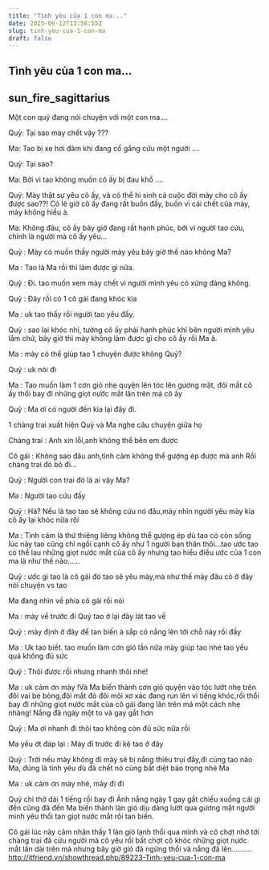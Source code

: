 ```yaml
---
title: "Tình yêu của 1 con ma..."
date: 2025-06-12T13:58:55Z
slug: tinh-yeu-cua-1-con-ma
draft: false
---
```


## Tình yêu của 1 con ma...

## sun_fire_sagittarius

Một con quỷ đang nói chuyện với một con ma....

Quỷ: Tại sao mày chết vậy ???

Ma: Tao bị xe hơi đâm khi đang cố gắng cứu một người ....

Quỷ: Tại sao?

Ma: Bởi vì tao không muốn cô ấy bị đau khổ ....

Quỷ: Mày thật sự yêu cô ấy, và có thể hi sinh cả cuộc đời mày cho cô ấy được sao??!
Có lẽ giờ cô ấy đang rất buồn đấy, buồn vì cái chết của mày, mày không hiểu à.

Ma: Không đâu, cô ấy bây giờ đang rất hạnh phúc, bởi vì người tao cứu, chính là người mà cô ấy yêu...

Quỷ : Mày có muốn thấy người mày yêu bây giờ thế nào không Ma?

Ma : Tao là Ma rồi thì làm được gì nữa.

Quỷ : Đi. tao muốn xem mày chết vì người mình yêu có xứng đáng không.

Quỷ : Đây rồi có 1 cô gái đang khóc kìa

Ma : uk tao thấy rồi người
tao yêu đấy.

Quỷ : sao lại khóc nhỉ, tưởng cô ấy phải hạnh phúc khi bên người mình
yêu lắm chứ, bây giờ thì mày không làm được gì cho cô ấy rồi Ma à.

Ma : mày có thể giúp tao 1 chuyện được không Quỷ?

Quỷ : uk nói đi

Ma : Tao muốn làm 1 cơn gió nhẹ quyện lên tóc lên gương mặt, đôi mắt cô
ấy thổi bay đi những giọt nước mắt lăn trên má cô
ấy

Quỷ : Ma ơi có người đến
kìa lại đây đi.

1 chàng trai xuất hiện Quỷ và Ma nghe câu chuyện giữa họ

Chàng trai : Anh xin lỗi,anh không thể bên em
được

Cô gái : Không sao đâu
anh,tình cảm không thể gượng ép được mà anh
Rồi chàng trai đó bỏ đi…

Quỷ : Người con trai đó là ai vậy Ma?

Ma : Người tao cứu đấy

Quỷ : Hả? Nếu là tao tao sẽ không cứu nó đâu,mày nhìn người yêu mày kìa cô ấy lại khóc nữa rồi

Ma : Tình cảm là thứ thiêng liêng không thể
gượng ép dù tao có còn sống lúc này tao cũng chỉ ngồi cạnh cô ấy như 1
người bạn thân thôi…tao ước tao có thể lau những
giọt nước mắt của cô ấy nhưng tao hiểu điều ước của 1 con ma là như thế nào……

Quỷ : ước gì tao là cô gái đó tao sẽ yêu mày,mà như thế mày đâu có ở
đây nói chuyện vs tao

Ma đang nhìn về phía cô gái rồi nói

Ma : mày về trước đi Quỷ tao ở lại đây lát tao về

Quỷ : mày định ở đây để tan biến à sắp có nắng lên tới chỗ này rồi đấy

Ma : Uk tao biết. tao muốn làm cơn gió lần nữa mày giúp tao nhé tao yếu quá không đủ sức

Quỷ : Thôi được rồi nhưng nhanh thôi nhé!

Ma : uk cảm ơn mày !Và Ma biến thành cơn gió quyện vào tóc lướt nhẹ trên đôi vai bé bỏng,đôi mắt đỏ đôi môi xơ xác
đang run lên vì tiếng khóc,rồi thổi bay đi những giọt nước mắt của cô gái đang lăn trên má một cách nhẹ nhàng!
Nắng đã ngày một to và gay gắt hơn

Quỷ : Ma ơi nhanh đi thôi tao không còn đủ sức nữa rồi

Ma yếu ớt đáp lại : Mày đi trước đi kệ tao ở
đây

Quỷ : Trời nếu mày không đi mày sẽ bị nắng thiêu trụi đấy,đi cùng tao nào Ma, đúng là tình yêu dù đã chết nó cũng bất diệt bảo trọng nhé Ma

Ma : uk cảm ơn mày nhé, mày đi đi

Quỷ chỉ thở dài 1 tiếng rồi bay đi Ánh nắng ngày 1 gay gắt chiếu xuống cái gì
đến cũng đã đến Ma biến thành làn gió dịu dàng lướt qua gương mặt người mình yêu thổi tan giọt nước mắt rồi tan biến.

Cô gái lúc này cảm nhận thấy 1 làn gió lạnh thổi qua mình và cô chợt nhớ
tới chàng trai đã cứu người mà cô yêu rồi bất chợt cô khóc những giọt nước mắt lăn dài trên má
nhưng bây giờ gió đã ngừng thổi và nắng
đã lên……….
http://itfriend.vn/showthread.php/89223-Tinh-yeu-cua-1-con-ma
